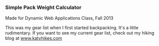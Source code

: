 ### Simple Pack Weight Calculator

Made for Dynamic Web Applications Class, Fall 2013

This was my gear list when I first started backpacking. It's a little rudimentary. If you want to see my current gear list, check out my hiking blog at www.katyhikes.com